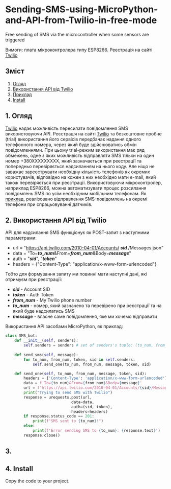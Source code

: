 # Sending-SMS-using-MicroPython-and-API-from-Twilio-in-free-mode
Free sending of SMS via the microcontroller when some sensors are triggered  

Вимоги: плата мікроконтролера типу ESP8266. Реєстрація на сайті [Twilio](https://www.twilio.com/)

## Зміст

1. [Огляд](./README.md#1-огляд)
2. [Використання API від Twilio](./README.md#2-Використання-API-від-Twilio)
3. [Приклад](./README.md#3-Приклад)
4. [Install](./README.md#4-install)
   
## 1. Огляд

[Twilio](https://www.twilio.com/) надає можливість пересилати повідомлення SMS використовуючи API. Реєстрація на сайті [Twilio](https://www.twilio.com/) та безкоштовне пробне (trial) використання його сервісів передбачає надання одного телефонного номера, через який буде здійснюватись обмін повідомленнями. При цьому trial-режим використання має ряд обмежень, одне з яких можливість відправляти SMS тільки на один номер +380ХХХХХХХХХ, який зазначається при реєстрації та попередньо перевіряється надсиланням на нього коду. Але ніщо не заважає зареєструвати необхідну кількість телефонів як окремих користувачів, відповідно на кожен з них необхідно мати e-mail, який також перевіряється при реєстрації. Використовуючи мікроконтролер, наприклад ESP8266, можна автоматизувати процес розсилання повідомлень SMS по усім необхідним мобільним телефонам. Як [приклад](./README.md#5-Приклад), реалізовано відправлення SMS-повідомлень на окремі телефони при спрацьовуванні датчиків.

## 2. Використання API від Twilio 
API для надсилання SMS функціонує як POST-запит з наступними параметрами:  
- url = "https://api.twilio.com/2010-04-01/Accounts/ ___sid___ /Messages.json"
- data = "To=***to_num***&From=***from_num***&Body=***message***"
- auth = "***sid***", "***token***"
- headers = {"Content-Type": "application/x-www-form-urlencoded"}

Тобто для формування запиту ми повинні мати наступні дані, які отримуєм при реєстрації:
- ***sid*** - Account SID
- ***token*** - Auth Token
- ***from_num*** - My Twilio phone number
- ***to_num*** - номер, який зазначено та перевірено при реєстрації та на який буде надсилатись SMS
- ***message*** - власне саме повідомлення, яке ми хочемо відправити

Використання API засобами MicroPython, як приклад:
```python
class SMS_bot:
    def __init__(self, senders):
        self.senders = senders # set of senders's tuple: (to_num, from_num, auth_token, account_sid)
        
    def send_sms(self, message):
        for to_num, from_num, token, sid in self.senders:
            self.send_one(to_num, from_num, message, token, sid)

    def send_one(self, to_num, from_num, message, token, sid):
        headers = {'Content-Type': 'application/x-www-form-urlencoded'}
        data = f'To={to_num}&From={from_num}&Body={message}'
        url = f'https://api.twilio.com/2010-04-01/Accounts/{sid}/Messages.json'
        print("Trying to send SMS with Twilio")
        response = urequests.post(url,
                             data=data,
                             auth=(sid, token),
                             headers=headers)
        if response.status_code == 201:
            print(f"SMS sent to {to_num}!")
        else:
            print(f'Error sending SMS to {to_num}: {response.text}')
        response.close()
```
## 3. 
## 4. Install
Copy the code to your project.
